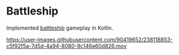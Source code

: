 # Battleship

Implemented [battleship]([url](https://en.wikipedia.org/wiki/Battleship_(game))) gameplay in Kotlin.

https://user-images.githubusercontent.com/90419652/238118853-c5f92f5a-7d5d-4a94-8080-9c146e60d826.mov
